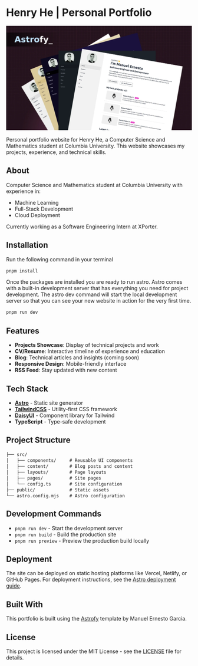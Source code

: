 # Henry He | Personal Portfolio

![Portfolio Banner](public/social_img.webp)

Personal portfolio website for Henry He, a Computer Science and Mathematics student at Columbia University. This website showcases my projects, experience, and technical skills.

## About

Computer Science and Mathematics student at Columbia University with experience in:
- Machine Learning
- Full-Stack Development
- Cloud Deployment

Currently working as a Software Engineering Intern at XPorter.

## Installation

Run the following command in your terminal

```bash
pnpm install
```

Once the packages are installed you are ready to run astro. Astro comes with a built-in development server that has everything you need for project development. The astro dev command will start the local development server so that you can see your new website in action for the very first time.

```bash
pnpm run dev
```

## Features

- **Projects Showcase**: Display of technical projects and work
- **CV/Resume**: Interactive timeline of experience and education
- **Blog**: Technical articles and insights (coming soon)
- **Responsive Design**: Mobile-friendly interface
- **RSS Feed**: Stay updated with new content

## Tech Stack

- **[Astro](https://astro.build)** - Static site generator
- **[TailwindCSS](https://tailwindcss.com/)** - Utility-first CSS framework
- **[DaisyUI](https://daisyui.com/)** - Component library for Tailwind
- **TypeScript** - Type-safe development

## Project Structure

```
├── src/
│   ├── components/     # Reusable UI components
│   ├── content/        # Blog posts and content
│   ├── layouts/        # Page layouts
│   ├── pages/          # Site pages
│   └── config.ts       # Site configuration
├── public/             # Static assets
└── astro.config.mjs    # Astro configuration
```

## Development Commands

- `pnpm run dev` - Start the development server
- `pnpm run build` - Build the production site
- `pnpm run preview` - Preview the production build locally

## Deployment

The site can be deployed on static hosting platforms like Vercel, Netlify, or GitHub Pages. For deployment instructions, see the [Astro deployment guide](https://docs.astro.build/en/guides/deploy/).

## Built With

This portfolio is built using the [Astrofy](https://github.com/manuelernestog/astrofy) template by Manuel Ernesto Garcia.

## License

This project is licensed under the MIT License - see the [LICENSE](LICENSE) file for details.
